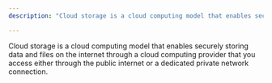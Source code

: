 ```yaml
---
description: "Cloud storage is a cloud computing model that enables securely storing data and files on the internet through a cloud computing provider that you access either through the public internet or a dedicated private network connection."

---
```

Cloud storage is a cloud computing model that enables securely storing data and files on the internet through a cloud computing provider that you access either through the public internet or a dedicated private network connection.

